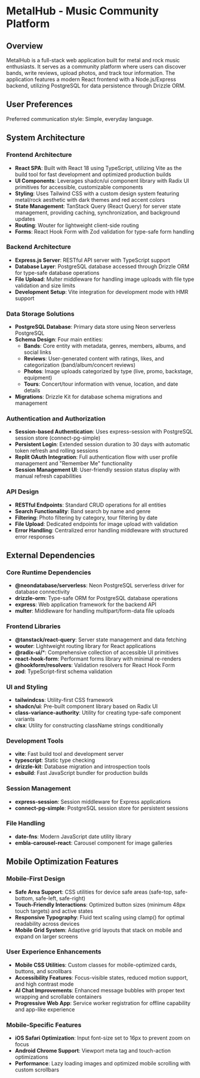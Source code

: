 # MetalHub - Music Community Platform

## Overview

MetalHub is a full-stack web application built for metal and rock music enthusiasts. It serves as a community platform where users can discover bands, write reviews, upload photos, and track tour information. The application features a modern React frontend with a Node.js/Express backend, utilizing PostgreSQL for data persistence through Drizzle ORM.

## User Preferences

Preferred communication style: Simple, everyday language.

## System Architecture

### Frontend Architecture
- **React SPA**: Built with React 18 using TypeScript, utilizing Vite as the build tool for fast development and optimized production builds
- **UI Components**: Leverages shadcn/ui component library with Radix UI primitives for accessible, customizable components
- **Styling**: Uses Tailwind CSS with a custom design system featuring metal/rock aesthetic with dark themes and red accent colors
- **State Management**: TanStack Query (React Query) for server state management, providing caching, synchronization, and background updates
- **Routing**: Wouter for lightweight client-side routing
- **Forms**: React Hook Form with Zod validation for type-safe form handling

### Backend Architecture
- **Express.js Server**: RESTful API server with TypeScript support
- **Database Layer**: PostgreSQL database accessed through Drizzle ORM for type-safe database operations
- **File Upload**: Multer middleware for handling image uploads with file type validation and size limits
- **Development Setup**: Vite integration for development mode with HMR support

### Data Storage Solutions
- **PostgreSQL Database**: Primary data store using Neon serverless PostgreSQL
- **Schema Design**: Four main entities:
  - **Bands**: Core entity with metadata, genres, members, albums, and social links
  - **Reviews**: User-generated content with ratings, likes, and categorization (band/album/concert reviews)
  - **Photos**: Image uploads categorized by type (live, promo, backstage, equipment)
  - **Tours**: Concert/tour information with venue, location, and date details
- **Migrations**: Drizzle Kit for database schema migrations and management

### Authentication and Authorization
- **Session-based Authentication**: Uses express-session with PostgreSQL session store (connect-pg-simple) 
- **Persistent Login**: Extended session duration to 30 days with automatic token refresh and rolling sessions
- **Replit OAuth Integration**: Full authentication flow with user profile management and "Remember Me" functionality
- **Session Management UI**: User-friendly session status display with manual refresh capabilities

### API Design
- **RESTful Endpoints**: Standard CRUD operations for all entities
- **Search Functionality**: Band search by name and genre
- **Filtering**: Photo filtering by category, tour filtering by date
- **File Upload**: Dedicated endpoints for image upload with validation
- **Error Handling**: Centralized error handling middleware with structured error responses

## External Dependencies

### Core Runtime Dependencies
- **@neondatabase/serverless**: Neon PostgreSQL serverless driver for database connectivity
- **drizzle-orm**: Type-safe ORM for PostgreSQL database operations
- **express**: Web application framework for the backend API
- **multer**: Middleware for handling multipart/form-data file uploads

### Frontend Libraries
- **@tanstack/react-query**: Server state management and data fetching
- **wouter**: Lightweight routing library for React applications
- **@radix-ui/***: Comprehensive collection of accessible UI primitives
- **react-hook-form**: Performant forms library with minimal re-renders
- **@hookform/resolvers**: Validation resolvers for React Hook Form
- **zod**: TypeScript-first schema validation

### UI and Styling
- **tailwindcss**: Utility-first CSS framework
- **shadcn/ui**: Pre-built component library based on Radix UI
- **class-variance-authority**: Utility for creating type-safe component variants
- **clsx**: Utility for constructing className strings conditionally

### Development Tools
- **vite**: Fast build tool and development server
- **typescript**: Static type checking
- **drizzle-kit**: Database migration and introspection tools
- **esbuild**: Fast JavaScript bundler for production builds

### Session Management
- **express-session**: Session middleware for Express applications
- **connect-pg-simple**: PostgreSQL session store for persistent sessions

### File Handling
- **date-fns**: Modern JavaScript date utility library
- **embla-carousel-react**: Carousel component for image galleries

## Mobile Optimization Features

### Mobile-First Design
- **Safe Area Support**: CSS utilities for device safe areas (safe-top, safe-bottom, safe-left, safe-right)
- **Touch-Friendly Interactions**: Optimized button sizes (minimum 48px touch targets) and active states
- **Responsive Typography**: Fluid text scaling using clamp() for optimal readability across devices
- **Mobile Grid System**: Adaptive grid layouts that stack on mobile and expand on larger screens

### User Experience Enhancements
- **Mobile CSS Utilities**: Custom classes for mobile-optimized cards, buttons, and scrollbars
- **Accessibility Features**: Focus-visible states, reduced motion support, and high contrast mode
- **AI Chat Improvements**: Enhanced message bubbles with proper text wrapping and scrollable containers
- **Progressive Web App**: Service worker registration for offline capability and app-like experience

### Mobile-Specific Features
- **iOS Safari Optimization**: Input font-size set to 16px to prevent zoom on focus
- **Android Chrome Support**: Viewport meta tag and touch-action optimizations
- **Performance**: Lazy loading images and optimized mobile scrolling with custom scrollbars